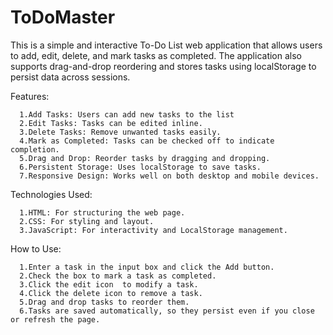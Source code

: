 #  ToDoMaster
This is a simple and interactive To-Do List web application that allows users to add, edit, delete, and mark tasks as completed. The application also supports drag-and-drop reordering and stores tasks using localStorage to persist data across sessions.

Features:

      1.Add Tasks: Users can add new tasks to the list
      2.Edit Tasks: Tasks can be edited inline.
      3.Delete Tasks: Remove unwanted tasks easily.
      4.Mark as Completed: Tasks can be checked off to indicate completion.
      5.Drag and Drop: Reorder tasks by dragging and dropping.
      6.Persistent Storage: Uses localStorage to save tasks.
      7.Responsive Design: Works well on both desktop and mobile devices.

Technologies Used:

      1.HTML: For structuring the web page.
      2.CSS: For styling and layout.
      3.JavaScript: For interactivity and LocalStorage management.
      
How to Use:

      1.Enter a task in the input box and click the Add button.
      2.Check the box to mark a task as completed.
      3.Click the edit icon  to modify a task.
      4.Click the delete icon to remove a task.
      5.Drag and drop tasks to reorder them.
      6.Tasks are saved automatically, so they persist even if you close or refresh the page.
